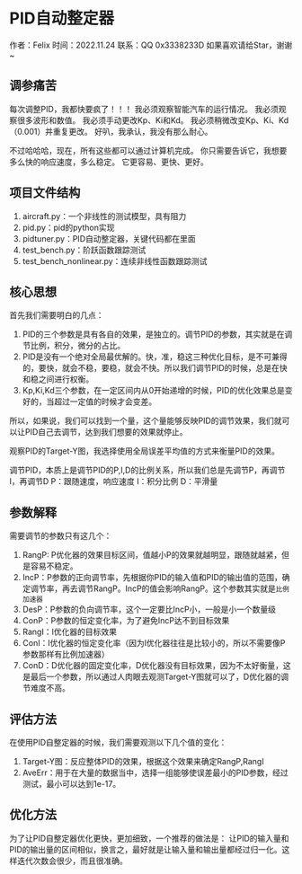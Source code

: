 # PID自动整定器
作者：Felix
时间：2022.11.24
联系：QQ 0x3338233D
如果喜欢请给Star，谢谢~

## 调参痛苦
每次调整PID，我都快要疯了！！！
我必须观察智能汽车的运行情况。
我必须观察很多波形和数值。
我必须手动更改Kp、Ki和Kd。
我必须稍微改变Kp、Ki、Kd（0.001）并重复更改。
好叭，我承认，我没有那么耐心。

不过哈哈哈，现在，所有这些都可以通过计算机完成。
你只需要告诉它，我想要多么快的响应速度，多么稳定。
它更容易、更快、更好。

## 项目文件结构
1. aircraft.py：一个非线性的测试模型，具有阻力
2. pid.py：pid的python实现
3. pidtuner.py：PID自动整定器，关键代码都在里面
4. test_bench.py：阶跃函数跟踪测试
5. test_bench_nonlinear.py：连续非线性函数跟踪测试

## 核心思想
首先我们需要明白的几点：
1. PID的三个参数是具有各自的效果，是独立的。调节PID的参数，其实就是在调节比例，积分，微分的占比。
2. PID是没有一个绝对全局最优解的。快，准，稳这三种优化目标，是不可兼得的，要快，就会不稳，要稳，就会不快。所以我们调节PID的时候，总是在快和稳之间进行权衡。
3. Kp,Ki,Kd三个参数，在一定区间内从0开始递增的时候，PID的优化效果总是变好的，当超过一定值的时候才会变差。

所以，如果说，我们可以找到一个量，这个量能够反映PID的调节效果，我们就可以让PID自己去调节，达到我们想要的效果就停止。

观察PID的Target-Y图，我选择使用全局误差平均值的方式来衡量PID的效果。

调节PID，本质上是调节PID的P,I,D的比例关系，所以我们总是先调节P，再调节I，再调节D
P：跟随速度，响应速度
I：积分比例
D：平滑量

## 参数解释
需要调节的参数只有这几个：
1. RangP: P优化器的效果目标区间，值越小P的效果就越明显，跟随就越紧，但是容易不稳定。
2. IncP：P参数的正向调节率，先根据你PID的输入值和PID的输出值的范围，确定调节率，再去调节RangP。IncP的值会影响RangP。这个参数其实就是`比例加速器`
3. DesP：P参数的负向调节率，这个一定要比IncP小，一般是小一个数量级
4. ConP：P参数的恒定变化率，为了避免IncP达不到目标效果
5. RangI：I优化器的目标效果
6. ConI：I优化器的恒定变化率（因为I优化器往往是比较小的，所以不需要像P参数那样有比例加速器）
7. ConD：D优化器的固定变化率，D优化器没有目标效果，因为不太好衡量，这是最后一个参数，所以通过人肉眼去观测Target-Y图就可以了，D优化器的调节难度不高。

## 评估方法
在使用PID自整定器的时候，我们需要观测以下几个值的变化：
1. Target-Y图：反应整体PID的效果，根据这个效果来确定RangP,RangI
2. AveErr：用于在大量的数据当中，选择一组能够使误差最小的PID参数，经过测试，最小可以达到1e-17。

## 优化方法
为了让PID自整定器优化更快，更加细致，一个推荐的做法是：
让PID的输入量和PID的输出量的区间相似，换言之，最好就是让输入量和输出量都经过归一化。这样迭代次数会很少，而且很准确。